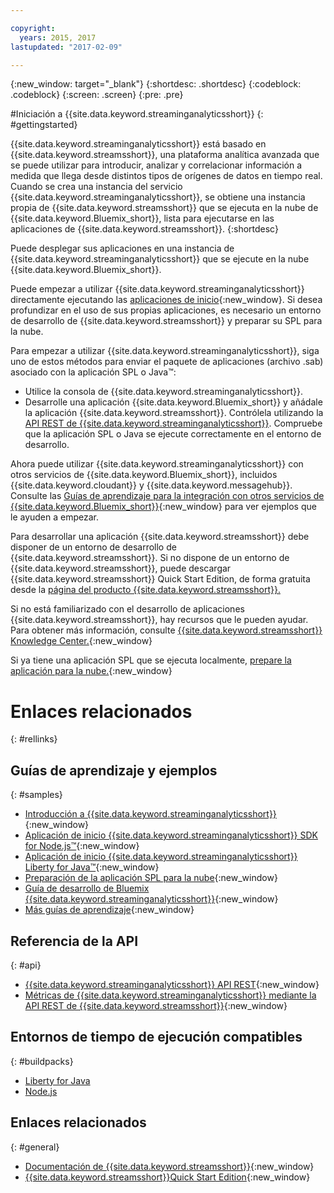 ```yaml
---

copyright:
  years: 2015, 2017
lastupdated: "2017-02-09"

---
```


<!-- Attribute definitions --> 
{:new_window: target="_blank"}
{:shortdesc: .shortdesc}
{:codeblock: .codeblock}
{:screen: .screen}
{:pre: .pre}


#Iniciación a {{site.data.keyword.streaminganalyticsshort}}
{: #gettingstarted}

{{site.data.keyword.streaminganalyticsshort}} está basado en {{site.data.keyword.streamsshort}}, una plataforma analítica avanzada que se puede utilizar para introducir, analizar y correlacionar información a medida que llega desde distintos tipos de orígenes de datos en tiempo real. Cuando se crea una instancia del servicio {{site.data.keyword.streaminganalyticsshort}}, se obtiene una instancia propia de {{site.data.keyword.streamsshort}} que se ejecuta en la nube de {{site.data.keyword.Bluemix_short}}, lista para ejecutarse en las aplicaciones de {{site.data.keyword.streamsshort}}.
{:shortdesc}

Puede desplegar sus aplicaciones en una instancia de {{site.data.keyword.streaminganalyticsshort}} que se ejecute en la nube {{site.data.keyword.Bluemix_short}}.

Puede empezar a utilizar {{site.data.keyword.streaminganalyticsshort}} directamente ejecutando las [aplicaciones de inicio](/docs/services/StreamingAnalytics/c_starterapps.html){:new_window}. Si desea profundizar en el uso de sus propias aplicaciones, es necesario un entorno de desarrollo de {{site.data.keyword.streamsshort}} y preparar su SPL para la nube.

Para empezar a utilizar {{site.data.keyword.streaminganalyticsshort}}, siga uno de estos métodos para enviar el paquete de aplicaciones (archivo .sab) asociado con la aplicación SPL o Java™:
* Utilice la consola de {{site.data.keyword.streaminganalyticsshort}}.
* Desarrolle una aplicación {{site.data.keyword.Bluemix_short}} y añádale la aplicación {{site.data.keyword.streamsshort}}. Contrólela utilizando la [API REST de {{site.data.keyword.streaminganalyticsshort}}](https://console.ng.bluemix.net/apidocs/220). Compruebe que la aplicación SPL o Java se ejecute correctamente en el entorno de desarrollo.

Ahora puede utilizar {{site.data.keyword.streaminganalyticsshort}} con otros servicios de {{site.data.keyword.Bluemix_short}}, incluidos {{site.data.keyword.cloudant}} y {{site.data.keyword.messagehub}}. Consulte las [Guías de aprendizaje para la integración con otros servicios de {{site.data.keyword.Bluemix_short}}](/docs/services/StreamingAnalytics/r_integrating_cloudant_rest.html){:new_window} para ver ejemplos que le ayuden a empezar.

Para desarrollar una aplicación {{site.data.keyword.streamsshort}} debe disponer de un entorno de desarrollo de {{site.data.keyword.streamsshort}}. Si no dispone de un entorno de {{site.data.keyword.streamsshort}}, puede descargar {{site.data.keyword.streamsshort}} Quick Start Edition, de forma gratuita desde la [página del producto {{site.data.keyword.streamsshort}}.](https://www.ibm.com/analytics/us/en/technology/stream-computing/#products)

Si no está familiarizado con el desarrollo de aplicaciones {{site.data.keyword.streamsshort}}, hay recursos que le pueden ayudar. Para obtener más información, consulte [{{site.data.keyword.streamsshort}} Knowledge Center.](https://www.ibm.com/support/knowledgecenter/en/SSCRJU_4.2.0/com.ibm.streams.welcome.doc/doc/kc-homepage.html){:new_window}

Si ya tiene una aplicación SPL que se ejecuta localmente, [prepare la aplicación para la nube.](https://developer.ibm.com/streamsdev/docs/getting-spl-application-ready-cloud/){:new_window}

# Enlaces relacionados
{: #rellinks}

## Guías de aprendizaje y ejemplos
{: #samples}
* [Introducción a {{site.data.keyword.streaminganalyticsshort}}](https://developer.ibm.com/streamsdev/docs/streaming-analytics-now-available-bluemix){:new_window}
* [Aplicación de inicio {{site.data.keyword.streaminganalyticsshort}} SDK for Node.js™](http://bit.ly/1iR1bzu){:new_window}
* [Aplicación de inicio {{site.data.keyword.streaminganalyticsshort}} Liberty for Java™](https://developer.ibm.com/streamsdev/docs/bluemix-streaming-analytics-starter-application/){:new_window}
* [Preparación de la aplicación SPL para la nube](https://developer.ibm.com/streamsdev/docs/getting-spl-application-ready-cloud){:new_window}
* [Guía de desarrollo de Bluemix {{site.data.keyword.streaminganalyticsshort}}](https://developer.ibm.com/streamsdev/docs/bluemix-streaming-analytics-development-guide/){:new_window}
* [Más guías de aprendizaje](StreamingAnalytics.html#r_integrating_cloudant_rest){:new_window}


## Referencia de la API
{: #api}
* [{{site.data.keyword.streaminganalyticsshort}} API REST](https://console.ng.bluemix.net/apidocs/220){:new_window}
* [Métricas de {{site.data.keyword.streaminganalyticsshort}} mediante la API REST de {{site.data.keyword.streamsshort}}](https://developer.ibm.com/bluemix/2016/07/25/streaming-analytics-metrics-using-rest-api/){:new_window}

## Entornos de tiempo de ejecución compatibles
{: #buildpacks}
* [Liberty for Java](/docs/runtimes/liberty/index.html#liberty)
* [Node.js](/docs/runtimes/nodejs/index.html#nodejs)

## Enlaces relacionados
{: #general}
* [Documentación de {{site.data.keyword.streamsshort}}](http://www.ibm.com/support/knowledgecenter/SSCRJU_4.2.0/com.ibm.streams.welcome.doc/doc/kc-homepage.html){:new_window}
* [{{site.data.keyword.streamsshort}}Quick
Start Edition](http://www.ibm.com/analytics/us/en/technology/stream-computing/){:new_window}
